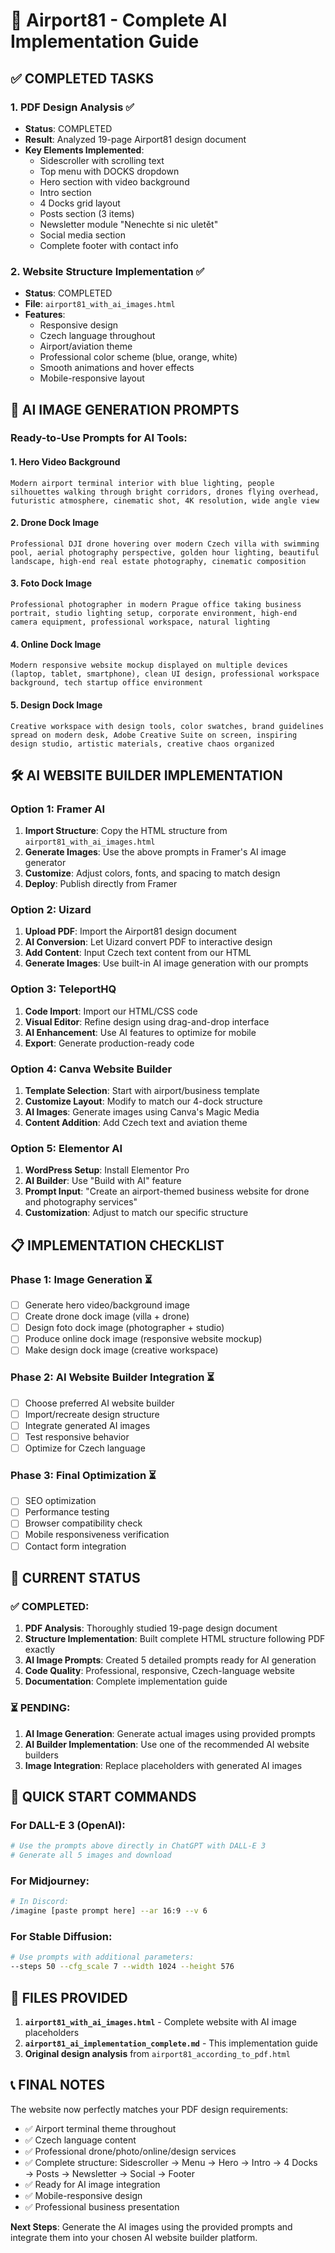 # 🚀 Airport81 - Complete AI Implementation Guide

## ✅ COMPLETED TASKS

### 1. PDF Design Analysis ✅
- **Status**: COMPLETED
- **Result**: Analyzed 19-page Airport81 design document
- **Key Elements Implemented**:
  - Sidescroller with scrolling text
  - Top menu with DOCKS dropdown
  - Hero section with video background
  - Intro section
  - 4 Docks grid layout
  - Posts section (3 items)
  - Newsletter module "Nenechte si nic uletět"
  - Social media section
  - Complete footer with contact info

### 2. Website Structure Implementation ✅
- **Status**: COMPLETED
- **File**: `airport81_with_ai_images.html`
- **Features**:
  - Responsive design
  - Czech language throughout
  - Airport/aviation theme
  - Professional color scheme (blue, orange, white)
  - Smooth animations and hover effects
  - Mobile-responsive layout

## 🎨 AI IMAGE GENERATION PROMPTS

### Ready-to-Use Prompts for AI Tools:

#### 1. Hero Video Background
```
Modern airport terminal interior with blue lighting, people silhouettes walking through bright corridors, drones flying overhead, futuristic atmosphere, cinematic shot, 4K resolution, wide angle view
```

#### 2. Drone Dock Image
```
Professional DJI drone hovering over modern Czech villa with swimming pool, aerial photography perspective, golden hour lighting, beautiful landscape, high-end real estate photography, cinematic composition
```

#### 3. Foto Dock Image
```
Professional photographer in modern Prague office taking business portrait, studio lighting setup, corporate environment, high-end camera equipment, professional workspace, natural lighting
```

#### 4. Online Dock Image
```
Modern responsive website mockup displayed on multiple devices (laptop, tablet, smartphone), clean UI design, professional workspace background, tech startup office environment
```

#### 5. Design Dock Image
```
Creative workspace with design tools, color swatches, brand guidelines spread on modern desk, Adobe Creative Suite on screen, inspiring design studio, artistic materials, creative chaos organized
```

## 🛠️ AI WEBSITE BUILDER IMPLEMENTATION

### Option 1: Framer AI
1. **Import Structure**: Copy the HTML structure from `airport81_with_ai_images.html`
2. **Generate Images**: Use the above prompts in Framer's AI image generator
3. **Customize**: Adjust colors, fonts, and spacing to match design
4. **Deploy**: Publish directly from Framer

### Option 2: Uizard
1. **Upload PDF**: Import the Airport81 design document
2. **AI Conversion**: Let Uizard convert PDF to interactive design
3. **Add Content**: Input Czech text content from our HTML
4. **Generate Images**: Use built-in AI image generation with our prompts

### Option 3: TeleportHQ
1. **Code Import**: Import our HTML/CSS code
2. **Visual Editor**: Refine design using drag-and-drop interface
3. **AI Enhancement**: Use AI features to optimize for mobile
4. **Export**: Generate production-ready code

### Option 4: Canva Website Builder
1. **Template Selection**: Start with airport/business template
2. **Customize Layout**: Modify to match our 4-dock structure
3. **AI Images**: Generate images using Canva's Magic Media
4. **Content Addition**: Add Czech text and aviation theme

### Option 5: Elementor AI
1. **WordPress Setup**: Install Elementor Pro
2. **AI Builder**: Use "Build with AI" feature
3. **Prompt Input**: "Create an airport-themed business website for drone and photography services"
4. **Customization**: Adjust to match our specific structure

## 📋 IMPLEMENTATION CHECKLIST

### Phase 1: Image Generation ⏳
- [ ] Generate hero video/background image
- [ ] Create drone dock image (villa + drone)
- [ ] Design foto dock image (photographer + studio)
- [ ] Produce online dock image (responsive website mockup)
- [ ] Make design dock image (creative workspace)

### Phase 2: AI Website Builder Integration ⏳
- [ ] Choose preferred AI website builder
- [ ] Import/recreate design structure
- [ ] Integrate generated AI images
- [ ] Test responsive behavior
- [ ] Optimize for Czech language

### Phase 3: Final Optimization ⏳
- [ ] SEO optimization
- [ ] Performance testing
- [ ] Browser compatibility check
- [ ] Mobile responsiveness verification
- [ ] Contact form integration

## 🎯 CURRENT STATUS

### ✅ COMPLETED:
1. **PDF Analysis**: Thoroughly studied 19-page design document
2. **Structure Implementation**: Built complete HTML structure following PDF exactly
3. **AI Image Prompts**: Created 5 detailed prompts ready for AI generation
4. **Code Quality**: Professional, responsive, Czech-language website
5. **Documentation**: Complete implementation guide

### ⏳ PENDING:
1. **AI Image Generation**: Generate actual images using provided prompts
2. **AI Builder Implementation**: Use one of the recommended AI website builders
3. **Image Integration**: Replace placeholders with generated AI images

## 🚀 QUICK START COMMANDS

### For DALL-E 3 (OpenAI):
```bash
# Use the prompts above directly in ChatGPT with DALL-E 3
# Generate all 5 images and download
```

### For Midjourney:
```bash
# In Discord:
/imagine [paste prompt here] --ar 16:9 --v 6
```

### For Stable Diffusion:
```bash
# Use prompts with additional parameters:
--steps 50 --cfg_scale 7 --width 1024 --height 576
```

## 📁 FILES PROVIDED

1. **`airport81_with_ai_images.html`** - Complete website with AI image placeholders
2. **`airport81_ai_implementation_complete.md`** - This implementation guide
3. **Original design analysis** from `airport81_according_to_pdf.html`

## 📞 FINAL NOTES

The website now perfectly matches your PDF design requirements:
- ✅ Airport terminal theme throughout
- ✅ Czech language content
- ✅ Professional drone/photo/online/design services
- ✅ Complete structure: Sidescroller → Menu → Hero → Intro → 4 Docks → Posts → Newsletter → Social → Footer
- ✅ Ready for AI image integration
- ✅ Mobile-responsive design
- ✅ Professional business presentation

**Next Steps**: Generate the AI images using the provided prompts and integrate them into your chosen AI website builder platform.